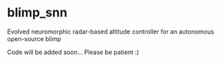 # blimp_snn
Evolved neuromorphic radar-based altitude controller for an autonomous open-source blimp

Code will be added soon... Please be patient :) 
